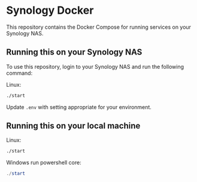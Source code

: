 # Synology Docker

This repository contains the Docker Compose for running services on your Synology NAS.

## Running this on your Synology NAS

To use this repository, login to your Synology NAS and run the following command:

Linux:

```bash
./start
```

Update `.env` with setting appropriate for your environment.

## Running this on your local machine

Linux:

```bash
./start
```

Windows run powershell core:

```powershell
./start
```
